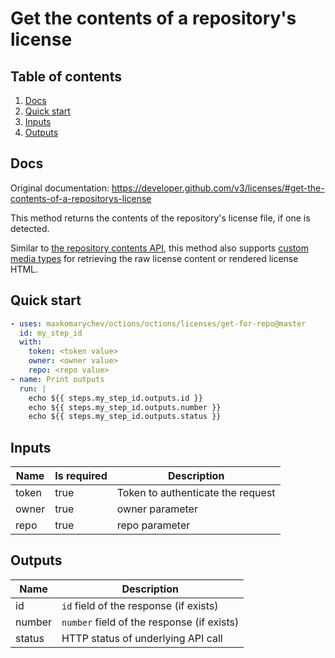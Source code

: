 # Get the contents of a repository's license

## Table of contents

1. [Docs](#docs)
1. [Quick start](#quick-start)
1. [Inputs](#inputs)
1. [Outputs](#outputs)

<a name="quick-start" ></a>
## Docs

Original documentation: https://developer.github.com/v3/licenses/#get-the-contents-of-a-repositorys-license

This method returns the contents of the repository's license file, if one is detected.

Similar to [the repository contents API](https://developer.github.com/v3/repos/contents/#get-contents), this method also supports [custom media types](https://developer.github.com/v3/repos/contents/#custom-media-types) for retrieving the raw license content or rendered license HTML.


<a name="quick start" ></a>
## Quick start

```yaml
- uses: maxkomarychev/octions/octions/licenses/get-for-repo@master
  id: my_step_id
  with:
    token: <token value>
    owner: <owner value>
    repo: <repo value>
- name: Print outputs
  run: |
    echo ${{ steps.my_step_id.outputs.id }}
    echo ${{ steps.my_step_id.outputs.number }}
    echo ${{ steps.my_step_id.outputs.status }}
```


<a name="inputs" ></a>
## Inputs

| Name | Is required | Description |
|---|---|---|
|token|true|Token to authenticate the request
|owner|true|owner parameter
|repo|true|repo parameter

<a name="outputs" ></a>
## Outputs

| Name | Description |
|---|---|
|id|`id` field of the response (if exists)|
|number|`number` field of the response (if exists)|
|status|HTTP status of underlying API call|

